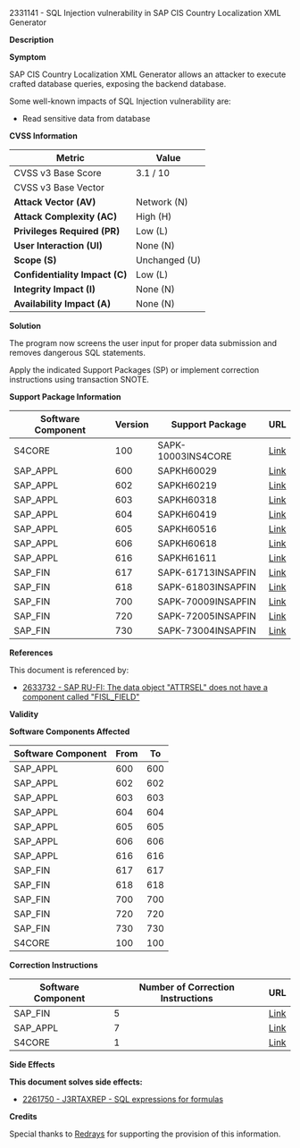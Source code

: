 2331141 - SQL Injection vulnerability in SAP CIS Country Localization XML Generator

**Description**

**Symptom**

SAP CIS Country Localization XML Generator allows an attacker to execute crafted database queries, exposing the backend database.

Some well-known impacts of SQL Injection vulnerability are:
- Read sensitive data from database

**CVSS Information**

| Metric                     | Value            |
|----------------------------|------------------|
| CVSS v3 Base Score         | 3.1 / 10         |
| CVSS v3 Base Vector        |                  |
| **Attack Vector (AV)**     | Network (N)      |
| **Attack Complexity (AC)** | High (H)         |
| **Privileges Required (PR)** | Low (L)       |
| **User Interaction (UI)** | None (N)         |
| **Scope (S)**              | Unchanged (U)    |
| **Confidentiality Impact (C)** | Low (L)    |
| **Integrity Impact (I)**   | None (N)         |
| **Availability Impact (A)** | None (N)       |

**Solution**

The program now screens the user input for proper data submission and removes dangerous SQL statements.

Apply the indicated Support Packages (SP) or implement correction instructions using transaction SNOTE.

**Support Package Information**

| Software Component | Version | Support Package | URL |
|--------------------|---------|-----------------|-----|
| S4CORE             | 100     | SAPK-10003INS4CORE | [Link](https://me.sap.com/supportpackage/SAPK-10003INS4CORE) |
| SAP_APPL           | 600     | SAPKH60029 | [Link](https://me.sap.com/supportpackage/SAPKH60029) |
| SAP_APPL           | 602     | SAPKH60219 | [Link](https://me.sap.com/supportpackage/SAPKH60219) |
| SAP_APPL           | 603     | SAPKH60318 | [Link](https://me.sap.com/supportpackage/SAPKH60318) |
| SAP_APPL           | 604     | SAPKH60419 | [Link](https://me.sap.com/supportpackage/SAPKH60419) |
| SAP_APPL           | 605     | SAPKH60516 | [Link](https://me.sap.com/supportpackage/SAPKH60516) |
| SAP_APPL           | 606     | SAPKH60618 | [Link](https://me.sap.com/supportpackage/SAPKH60618) |
| SAP_APPL           | 616     | SAPKH61611 | [Link](https://me.sap.com/supportpackage/SAPKH61611) |
| SAP_FIN            | 617     | SAPK-61713INSAPFIN | [Link](https://me.sap.com/supportpackage/SAPK-61713INSAPFIN) |
| SAP_FIN            | 618     | SAPK-61803INSAPFIN | [Link](https://me.sap.com/supportpackage/SAPK-61803INSAPFIN) |
| SAP_FIN            | 700     | SAPK-70009INSAPFIN | [Link](https://me.sap.com/supportpackage/SAPK-70009INSAPFIN) |
| SAP_FIN            | 720     | SAPK-72005INSAPFIN | [Link](https://me.sap.com/supportpackage/SAPK-72005INSAPFIN) |
| SAP_FIN            | 730     | SAPK-73004INSAPFIN | [Link](https://me.sap.com/supportpackage/SAPK-73004INSAPFIN) |

**References**

This document is referenced by:
- [2633732 - SAP RU-FI: The data object "ATTRSEL" does not have a component called "FISL_FIELD"](https://me.sap.com/notes/2633732)

**Validity**

**Software Components Affected**

| Software Component | From | To |
|--------------------|------|----|
| SAP_APPL           | 600  | 600 |
| SAP_APPL           | 602  | 602 |
| SAP_APPL           | 603  | 603 |
| SAP_APPL           | 604  | 604 |
| SAP_APPL           | 605  | 605 |
| SAP_APPL           | 606  | 606 |
| SAP_APPL           | 616  | 616 |
| SAP_FIN            | 617  | 617 |
| SAP_FIN            | 618  | 618 |
| SAP_FIN            | 700  | 700 |
| SAP_FIN            | 720  | 720 |
| SAP_FIN            | 730  | 730 |
| S4CORE             | 100  | 100 |

**Correction Instructions**

| Software Component | Number of Correction Instructions | URL |
|--------------------|-----------------------------------|-----|
| SAP_FIN            | 5                                 | [Link](https://me.sap.com/corrins/0002331141/15841) |
| SAP_APPL           | 7                                 | [Link](https://me.sap.com/corrins/0002331141/1) |
| S4CORE             | 1                                 | [Link](https://me.sap.com/corrins/0002331141/19773) |

**Side Effects**

**This document solves side effects:**
- [2261750 - J3RTAXREP - SQL expressions for formulas](https://me.sap.com/notes/0002261750)

**Credits**

Special thanks to [Redrays](https://redrays.io) for supporting the provision of this information.
